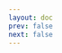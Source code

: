 ```yaml
---
layout: doc
prev: false
next: false
---
```


<CustomItemBox :item="{
  name: '《尼夫瓦里亚王国的崛起》',
  icon: '/wiki/item/book_c_01.png',
  type: '书籍',
  description: '',
  params: {
    stack: 1,
    durability: -1 
  },
  obtain: {
    found: [],
    npc: [],
    shop: [],
    gardening: []
  }
}" />
